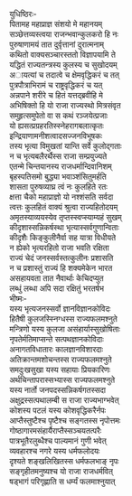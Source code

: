 युधिष्ठिरः-  
पितामह महाप्राज्ञ संशयो मे महानयम्  
सञ्छेत्तव्यस्त्वया राजन्भवान्कुलकरो हि नः  
पुरुषाणामयं तात दुर्वृत्तानां दुरात्मनाम्  
कथितो वाक्यसञ्चारस्ततो विज्ञापयामि ते  
यद्धितं राज्यतन्त्रस्य कुलस्य च सुखोदयम्  
अायत्यां च तदात्वे च क्षेमवृद्धिकरं च तत्  
पुत्रपौत्राभिरामं च राष्ट्रवृद्धिकरं च यत्  
अन्नपाने शरीरे च हितं यत्तद्ब्रवीहि मे  
अभिषिक्तो हि यो राजा राज्यस्थो मित्रसंवृत  
समुहृत्समुपेतो वा स कथं रञ्जयेत्प्रजाः  
यो ह्यसत्प्रग्रहरतिस्स्नेहरागबलात्कृतः  
इन्द्रियाणामनीशत्वादसज्जनविभूषकः  
तस्य भृत्या विमुखतां यान्ति सर्वे कुलोद्गताः  
न च भृत्यबलैरर्थैस्स राजा सम्प्रयुज्यते  
एतन्मे चिन्तयानस्य राजधर्मान्दिवानिशम्  
बृहस्पतिसमो बुद्ध्या भवाञ्शंसितुमर्हति  
शासता पुरुषव्याघ्र त्वं नः कुलहिते रतः  
क्षत्ता चैको महाप्राज्ञो यो नश्शंसति सर्वदा  
त्वत्तः कुलहितं वाक्यं श्रुत्वा राज्यहितोदयम्  
अमृतस्याव्ययस्येव तृप्तस्स्वप्स्याम्यहं सुखम्  
कीदृशास्सन्निकर्षस्था भृत्यास्सर्वगुणान्विताः  
कीदृशैः किङ्कुलीनैर्वा सह यात्रा विधीयते  
न ह्येको भृत्यरहितो राजा भवति रक्षिता  
राज्यं चेदं जनस्सर्वस्तत्कुलीनः प्रशासति  
न च प्रशास्तुं राज्यं हि शक्यमेकेन भारत  
असहायवता तात नैवार्थाः केचिदप्युत  
लब्धुं लब्धा अपि सदा रक्षितुं भरतर्षभ  
भीष्मः-  
यस्य भृत्यजनस्सर्वो ज्ञानविज्ञानकोविदः  
हितैषी कुलजस्स्निग्धस्स राज्यफलमश्नुते  
मन्त्रिणो यस्य कुलजा असंहार्यास्सुखोषिताः  
नृपतेर्मतिमाप्सन्ते सत्पथज्ञानकोविदाः  
अनागतविधातारः कालज्ञानविशारदाः  
अतिक्रान्तमशोचन्तस्स राज्यफलमश्नुते  
समदुःखसुखा यस्य सहायाः प्रियकारिणः  
अर्थचिन्तापरास्सभ्यास्स राज्यफलमश्नुते  
यस्य नार्तो जनपदस्सन्निकर्षगतस्सदा  
अक्षुद्रस्सत्पथालम्बी स राजा राज्यभाग्भवेत्  
कोशस्य पटलं यस्य कोशवृद्धिकरैर्नपः  
आप्तैस्तुष्टैश्च पृष्टैश्च सङ्गतस्स नृपोत्तमः  
गोष्ठागारमसंहार्यैराप्तैस्सञ्चयतत्परैः  
पात्रभूतैरलुब्धैश्च पाल्यमानं गुणी भवेत्  
व्यवहारश्च नगरे यस्य धर्मफलोदयः  
दृश्यते शङ्खलिखितस्स धर्मफलभाङ् नृपः  
सङ्गृहीतमनुष्यश्च यो राजा राजधर्मवित्  
षड्भागं परिगृह्णाति स धर्म्यं फलमाश्नुयात्   
